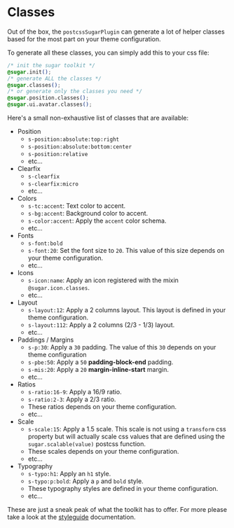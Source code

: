 <!-- This file has been generated using
     the "@coffeekraken/s-markdown-builder" package.
     !!! Do not edit it directly... -->


<!-- body -->

<!--
/**
* @name            Classes
* @namespace       doc.css
* @type            Markdown
* @platform        md
* @status          stable
* @menu            Documentation / CSS           /doc/css/classes
*
* @since           2.0.0
* @author    Olivier Bossel <olivier.bossel@gmail.com> (https://coffeekraken.io)
*/
-->

# Classes

Out of the box, the `postcssSugarPlugin` can generate a lot of helper classes based for the most part on your theme configuration.

To generate all these classes, you can simply add this to your css file:

```css
/* init the sugar toolkit */
@sugar.init();
/* generate ALL the classes */
@sugar.classes();
/* or generate only the classes you need */
@sugar.position.classes();
@sugar.ui.avatar.classes();

```

Here's a small non-exhaustive list of classes that are available:

-   Position
    -   `s-position:absolute:top:right`
    -   `s-position:absolute:bottom:center`
    -   `s-position:relative`
    -   etc...
-   Clearfix
    -   `s-clearfix`
    -   `s-clearfix:micro`
    -   etc...
-   Colors
    -   `s-tc:accent`: Text color to accent.
    -   `s-bg:accent`: Background color to accent.
    -   `s-color:accent`: Apply the `accent` color schema.
    -   etc...
-   Fonts
    -   `s-font:bold`
    -   `s-font:20`: Set the font size to `20`. This value of this size depends on your theme configuration.
    -   etc...
-   Icons
    -   `s-icon:name`: Apply an icon registered with the mixin `@sugar.icon.classes`.
    -   etc...
-   Layout
    -   `s-layout:12`: Apply a 2 columns layout. This layout is defined in your theme configuration.
    -   `s-layout:112`: Apply a 2 columns (2/3 - 1/3) layout.
    -   etc...
-   Paddings / Margins
    -   `s-p:30`: Apply a `30` padding. The value of this `30` depends on your theme configuration
    -   `s-pbe:50`: Apply a `50` **padding-block-end** padding.
    -   `s-mis:20`: Apply a `20` **margin-inline-start** margin.
    -   etc...
-   Ratios
    -   `s-ratio:16-9`: Apply a 16/9 ratio.
    -   `s-ratio:2-3`: Apply a 2/3 ratio.
    -   These ratios depends on your theme configuration.
    -   etc...
-   Scale
    -   `s-scale:15`: Apply a 1.5 scale. This scale is not using a `transform` css property but will actually scale css values that are defined using the `sugar.scalable(value)` postcss function.
    -   These scales depends on your theme configuration.
    -   etc...
-   Typography
    -   `s-typo:h1`: Apply an `h1` style.
    -   `s-typo:p:bold`: Apply a `p` and `bold` style.
    -   These typography styles are defined in your theme configuration.
    -   etc...

These are just a sneak peak of what the toolkit has to offer. For more please take a look at the [styleguide](/styleguide) documentation.

